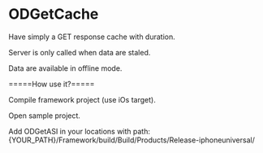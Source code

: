 ODGetCache
==========


Have simply a GET response cache with duration. 

Server is only called when data are staled. 

Data are available in offline mode.


=====How use it?=====


Compile framework project (use iOs target).

Open sample project. 

Add ODGetASI in your locations with path: {YOUR_PATH}/Framework/build/Build/Products/Release-iphoneuniversal/
